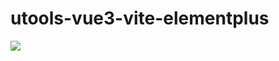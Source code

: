 # utools-vue3-vite-elementplus

![](https://api.onedrive.com/v1.0/shares/s!AjtcjKkSll7jhT8XN4at1eR3mHNr/root/content)
